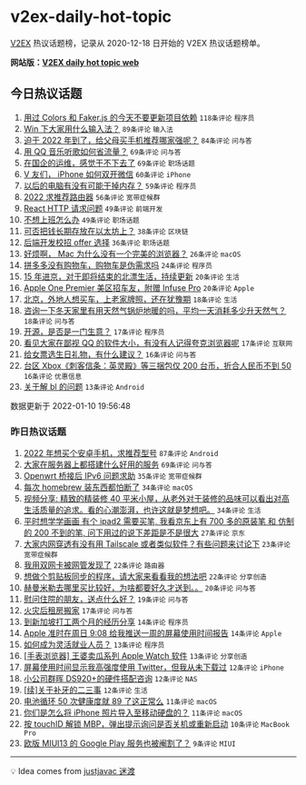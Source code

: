 # v2ex-daily-hot-topic

[V2EX](https://www.v2ex.com/) 热议话题榜，记录从 2020-12-18 日开始的 V2EX 热议话题榜单。

**网站版：[V2EX daily hot topic web](https://boojack.github.io/v2ex-daily-hot-topic-web/)**

## 今日热议话题

<!-- TODAY BEGIN -->

1. [用过 Colors 和 Faker.js 的今天不要更新项目依赖](https://www.v2ex.com/t/827224) `118条评论` `程序员`
1. [Win 下大家用什么输入法？](https://www.v2ex.com/t/827232) `89条评论` `输入法`
1. [迫于 2022 年到了，给父母买手机推荐哪家强呢？](https://www.v2ex.com/t/827237) `84条评论` `问与答`
1. [用 QQ 音乐听歌如何省流量？](https://www.v2ex.com/t/827208) `69条评论` `问与答`
1. [在国企的运维，感觉干不下去了](https://www.v2ex.com/t/827241) `69条评论` `职场话题`
1. [V 友们， iPhone 如何双开微信](https://www.v2ex.com/t/827238) `60条评论` `iPhone`
1. [以后的电脑有没有可能干掉内存？](https://www.v2ex.com/t/827298) `59条评论` `程序员`
1. [2022 求推荐路由器](https://www.v2ex.com/t/827212) `56条评论` `宽带症候群`
1. [React HTTP 请求问题](https://www.v2ex.com/t/827424) `49条评论` `前端开发`
1. [不想上班怎么办](https://www.v2ex.com/t/827233) `49条评论` `职场话题`
1. [可否把钱长期存放在以太坊上？](https://www.v2ex.com/t/827392) `38条评论` `区块链`
1. [后端开发校招 offer 选择](https://www.v2ex.com/t/827223) `36条评论` `职场话题`
1. [好烦啊， Mac 为什么没有一个完美的浏览器？](https://www.v2ex.com/t/827395) `26条评论` `macOS`
1. [拼多多没有购物车，购物车是伪需求吗](https://www.v2ex.com/t/827246) `24条评论` `程序员`
1. [15 年进京，对于即将结束的北漂生活，持续更新](https://www.v2ex.com/t/827383) `20条评论` `生活`
1. [Apple One Premier 美区招车友，附赠 Infuse Pro](https://www.v2ex.com/t/827399) `20条评论` `Apple`
1. [北京，外地人想买车，上老家牌照，还在犹豫期](https://www.v2ex.com/t/827385) `18条评论` `生活`
1. [咨询一下冬天家里有用天然气锅炉地暖的吗，平均一天消耗多少升天然气？](https://www.v2ex.com/t/827264) `18条评论` `问与答`
1. [开源，是否是一门生意？](https://www.v2ex.com/t/827256) `17条评论` `程序员`
1. [看见大家在鄙视 QQ 的软件大小，有没有人记得夸克浏览器呢](https://www.v2ex.com/t/827235) `17条评论` `互联网`
1. [给女票选生日礼物，有什么建议？](https://www.v2ex.com/t/827418) `16条评论` `问与答`
1. [台区 Xbox《刺客信条：英灵殿》等三捆包仅 200 台币，折合人民币不到 50](https://www.v2ex.com/t/827291) `16条评论` `优惠信息`
1. [关于解 bl 的问题](https://www.v2ex.com/t/827340) `13条评论` `Android`

数据更新于 2022-01-10 19:56:48

<!-- TODAY END -->

### 昨日热议话题

<!-- YESTERDAY BEGIN -->

1. [2022 年想买个安卓手机，求推荐型号](https://www.v2ex.com/t/827105) `87条评论` `Android`
1. [大家在服务器上都搭建什么好用的服务](https://www.v2ex.com/t/827109) `69条评论` `问与答`
1. [Openwrt 桥接后 IPv6 问题求助](https://www.v2ex.com/t/827161) `35条评论` `宽带症候群`
1. [每次 homebrew 装东西都怕断了](https://www.v2ex.com/t/827088) `34条评论` `macOS`
1. [视频分享: 精致的精装修 40 平米小屋，从老外对于装修的品味可以看出对高生活质量的追求。看的心潮澎湃，也许这就是梦想吧。](https://www.v2ex.com/t/827093) `34条评论` `生活`
1. [平时想学学画画 有个 ipad2 需要买笔, 我看京东上有 700 多的原装笔 和 仿制的 200 不到的笔, 问下用过的说下差距是不是很大](https://www.v2ex.com/t/827079) `27条评论` `京东`
1. [大家内网穿透有没有用 Tailscale 或者类似软件？有些问题来讨论下](https://www.v2ex.com/t/827081) `23条评论` `宽带症候群`
1. [我用双网卡被网管发现了](https://www.v2ex.com/t/827166) `22条评论` `路由器`
1. [想做个剪贴板同步的程序，请大家来看看我的想法吧](https://www.v2ex.com/t/827112) `22条评论` `分享创造`
1. [赫曼米勒去哪里买比较好，为啥都要好久才送到。。](https://www.v2ex.com/t/827102) `20条评论` `问与答`
1. [慰问住院的朋友，送点什么好？](https://www.v2ex.com/t/827123) `19条评论` `问与答`
1. [火灾后租房搬家](https://www.v2ex.com/t/827162) `17条评论` `问与答`
1. [到新加坡打工两个月的经历分享](https://www.v2ex.com/t/827199) `14条评论` `程序员`
1. [Apple 准时在周日 9:08 给我推送一周的屏幕使用时间报告](https://www.v2ex.com/t/827143) `14条评论` `Apple`
1. [如何成为灵活就业人员？](https://www.v2ex.com/t/827158) `13条评论` `程序员`
1. [[手表浏览器] 王婆卖瓜系列 Apple Watch 软件](https://www.v2ex.com/t/827120) `13条评论` `分享创造`
1. [屏幕使用时间显示我高强度使用 Twitter，但我从未下载过](https://www.v2ex.com/t/827133) `12条评论` `iPhone`
1. [小公司群晖 DS920+的硬件搭配咨询](https://www.v2ex.com/t/827116) `12条评论` `NAS`
1. [[续]关于补牙的二三事](https://www.v2ex.com/t/827103) `12条评论` `生活`
1. [电池循环 50 次健康度就 89 了这正常么](https://www.v2ex.com/t/827172) `11条评论` `macOS`
1. [你们是怎么将 iPhone 照片导入至移动硬盘的？](https://www.v2ex.com/t/827114) `11条评论` `macOS`
1. [按 touchID 解锁 MBP，弹出提示询问是否关机或重新启动](https://www.v2ex.com/t/827134) `10条评论` `MacBook Pro`
1. [欧版 MIUI13 的 Google Play 服务也被阉割了？](https://www.v2ex.com/t/827138) `9条评论` `MIUI`

<!-- YESTERDAY END -->

---

💡 Idea comes from [justjavac 迷渡](https://github.com/justjavac/)
